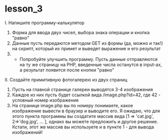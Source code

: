 # lesson_3
I. Напишите программу-калькулятор
  1. Форма для ввода двух чисел, выбора знака операции и кнопка "равно"
  2. Данные пусть передаются методом GET из формы (да, можно и так!) на скрипт, который их примет и выведет выражение и его результат
  3. * Попробуйте улучшить программу. Пусть данные отправляются на ту же страницу на PHP, введенные числа останутся в input-ах, а результат появится после кнопки "равно"

II. Создайте примитивную фотогалерею из двух страниц
  1. Пусть на главной странице галереи выводятся 3-4 изображения
  2. Каждое из них пусть будет ссылкой вида /image.php?id=42, где 42 - условный номер изображения
  3. На странице image.php вы по номеру понимаете, какое изображение вывести в браузер и выводите его. Я ожидаю, что для этого пункта программы вы создатите массив вида [1 => 'cat.jpg', 2=>'dog.jpg', ... ], однако вы можете предложить и другое решение. Кстати, этот же массив вы используете и в пункте 1 - для вывода изображений!
